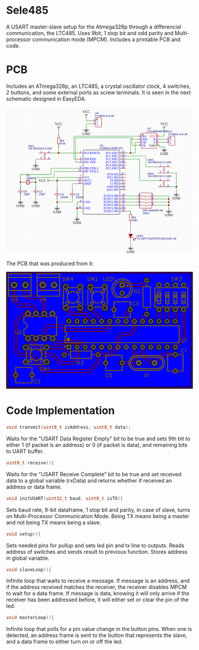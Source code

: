 # Sele485
A USART master-slave setup for the Atmega328p through a differencial communication, the LTC485. Uses 9bit, 1 stop bit and odd parity and Multi-processor communication mode (MPCM). Includes a printable PCB and code.

# PCB
Includes an ATmega328p, an LTC485, a crystal oscillator clock, 4 switches, 2 buttons, and some external ports as screw terminals. It is seen in the next schematic designed in EasyEDA.

![esquema](esquema.png)

The PCB that was produced from it:

![placa](placa.png)

# Code Implementation
```c
void transmit(uint8_t isAddress, uint8_t data);
```
Waits for the "USART Data Register Empty" bit to be true and sets 9th bit to either 1 (if packet is an address) or 0 (if packet is data), and remaining bits to UART buffer.

```c
uint8_t receive(){
```
Waits for the "USART Receive Complete" bit to be true and set received data to a global variable (rxData) and returns whether if received an address or data frame.

```c
void initUSART(uint32_t baud, uint8_t isTX){
```
Sets baud rate, 9-bit dataframe, 1 stop bit and parity, in case of slave, turns on Multi-Processor Communication Mode. Being TX means being a master and not being TX means being a slave.

```c
void setup(){
```
Sets needed pins for pullup and sets led pin and tx line to outputs. Reads address of switches and sends result to previous function. Stores address in global variable.

```c
void slaveLoop(){
```
Infinite loop that waits to receive a message. If message is an address, and if the address received matches the receiver, the receiver disables MPCM to wait for a data frame. If message is data, knowing it will only arrive if the receiver has been addressed before, it will either set or clear the pin of the led.

```c
void masterLoop(){
```
Infinite loop that polls for a pin value change in the button pins. When one is detected, an address frame is sent to the button that represents the slave, and a data frame to either turn on or off the led.

